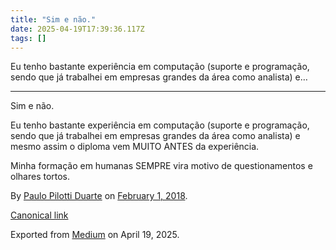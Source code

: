 ```yaml
---
title: "Sim e não."
date: 2025-04-19T17:39:36.117Z
tags: []
---
```


Eu tenho bastante experiência em computação (suporte e programação, sendo que já trabalhei em empresas grandes da área como analista) e…

* * *

Sim e não.

Eu tenho bastante experiência em computação (suporte e programação, sendo que já trabalhei em empresas grandes da área como analista) e mesmo assim o diploma vem MUITO ANTES da experiência.

Minha formação em humanas SEMPRE vira motivo de questionamentos e olhares tortos.

By [Paulo Pilotti Duarte](https://medium.com/@paulopilotti) on [February 1, 2018](https://medium.com/p/887989c246ea).

[Canonical link](https://medium.com/@paulopilotti/sim-e-n%C3%A3o-887989c246ea)

Exported from [Medium](https://medium.com) on April 19, 2025.